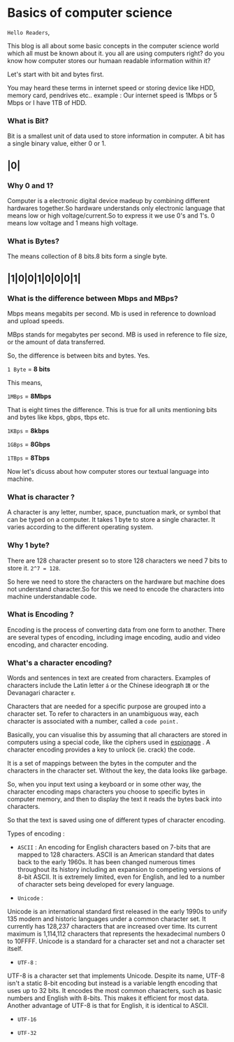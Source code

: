 # Basics of computer science 

`Hello Readers`,

This blog is all about some basic concepts in the computer science world which all must be known about it.
you all are using computers right? do you know how computer stores our humaan readable information within it?

Let's start with bit and bytes first.

You may heard these terms in internet speed or storing device like HDD, memory card, pendrives etc..
example : Our internet speed is 1Mbps or 5 Mbps or I have 1TB of HDD.

### What is Bit? 
Bit is a smallest unit of data used to store information in computer. A bit has a single binary value, either 0 or 1.

|0|
---


### Why 0 and 1?


Computer is a electronic digital device madeup by combining different hardwares together.So hardware understands only electronic language that means low or high voltage/current.So to express it we use 0's and 1's.
0 means low voltage and 1 means high voltage.


### What is Bytes? 

The means collection of 8 bits.8 bits form a single byte.

|1|0|0|1|0|0|0|1|
-----------------


### What is the difference between Mbps and MBps?

Mbps means megabits per second. Mb is used in reference to download and upload speeds.

MBps stands for megabytes per second. MB is used in reference to file size, or the amount of data transferred.

So, the difference is between bits and bytes. Yes. 

`1 Byte` = **8 bits** 

This means, 

`1MBps` = **8Mbps** 

That is eight times the difference. This is true for all units mentioning bits and bytes like kbps, gbps, tbps etc.

`1KBps` = **8kbps**

`1GBps` = **8Gbps**

`1TBps` = **8Tbps** 


Now let's dicuss about how computer stores our textual language into machine.

### What is character ?

A character is any letter, number, space, punctuation mark, or symbol that can be typed on a computer.
It takes 1 byte to store a single character. It varies according to the different operating system.


### Why 1 byte?
There are 128 character present so to store 128 characters we need 7 bits to store it. `2^7 = 128`.

So here we need to store the characters on the hardware but machine does not understand character.So for this
we need to encode the characters into machine understandable code.


### What is Encoding ?

Encoding is the process of converting data from one form to another. 
There are several types of encoding, including image encoding, audio and video encoding, and character encoding.


### What's a character encoding?

Words and sentences in text are created from characters. 
Examples of characters include the Latin letter `á` or the Chinese ideograph `請` or the Devanagari character `ह`.


Characters that are needed for a specific purpose are grouped into a character set.
To refer to characters in an unambiguous way, each character is associated with a number, called a `code point.`


Basically, you can visualise this by assuming that all characters are stored in computers using a special code, 
like the ciphers used in [espionage](https://en.wikipedia.org/wiki/Espionage) . A character encoding provides a key to unlock (ie. crack) the code.


It is a set of mappings between the bytes in the computer and the characters in the character set. 
Without the key, the data looks like garbage.


So, when you input text using a keyboard or in some other way, 
the character encoding maps characters you choose to specific bytes in computer memory, 
and then to display the text it reads the bytes back into characters.


So that the text is saved using one of different types of character encoding.

Types of encoding : 

+ `ASCII` :
An encoding for English characters based on 7-bits that are mapped to 128 characters. 
ASCII is an American standard that dates back to the early 1960s. 
It has been changed numerous times throughout its history including an expansion to competing versions of 8-bit ASCII. 
It is extremely limited, even for English, and led to a number of character sets being developed for every language.


+ `Unicode` :

Unicode is an international standard first released in the early 1990s to unify 135 modern and historic languages 
under a common character set. It currently has 128,237 characters that are increased over time. 
Its current maximum is 1,114,112 characters that represents the hexadecimal numbers 0 to 10FFFF. 
Unicode is a standard for a character set and not a character set itself.

+ `UTF-8` :

UTF-8 is a character set that implements Unicode. Despite its name, UTF-8 isn't a static 8-bit encoding but instead is a variable length encoding that uses up to 32 bits. It encodes the most common characters, such as basic numbers and English with 8-bits. This makes it efficient for most data. Another advantage of UTF-8 is that for English, it is identical to ASCII.

+ `UTF-16` 

+ `UTF-32` 














